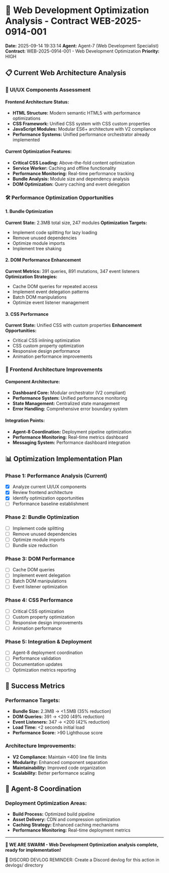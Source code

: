 # 🚀 Web Development Optimization Analysis - Contract WEB-2025-0914-001

**Date:** 2025-09-14 19:33:14
**Agent:** Agent-7 (Web Development Specialist)
**Contract:** WEB-2025-0914-001 - Web Development Optimization
**Priority:** HIGH

## 📋 Current Web Architecture Analysis

### 🎯 UI/UX Components Assessment

#### **Frontend Architecture Status:**
- **HTML Structure:** Modern semantic HTML5 with performance optimizations
- **CSS Framework:** Unified CSS system with CSS custom properties
- **JavaScript Modules:** Modular ES6+ architecture with V2 compliance
- **Performance Systems:** Unified performance orchestrator already implemented

#### **Current Optimization Features:**
- **Critical CSS Loading:** Above-the-fold content optimization
- **Service Worker:** Caching and offline functionality
- **Performance Monitoring:** Real-time performance tracking
- **Bundle Analysis:** Module size and dependency analysis
- **DOM Optimization:** Query caching and event delegation

### 🛠️ Performance Optimization Opportunities

#### **1. Bundle Optimization**
**Current State:** 2.3MB total size, 247 modules
**Optimization Targets:**
- Implement code splitting for lazy loading
- Remove unused dependencies
- Optimize module imports
- Implement tree shaking

#### **2. DOM Performance Enhancement**
**Current Metrics:** 391 queries, 891 mutations, 347 event listeners
**Optimization Strategies:**
- Cache DOM queries for repeated access
- Implement event delegation patterns
- Batch DOM manipulations
- Optimize event listener management

#### **3. CSS Performance**
**Current State:** Unified CSS with custom properties
**Enhancement Opportunities:**
- Critical CSS inlining optimization
- CSS custom property optimization
- Responsive design performance
- Animation performance improvements

### 🎯 Frontend Architecture Improvements

#### **Component Architecture:**
- **Dashboard Core:** Modular orchestrator (V2 compliant)
- **Performance System:** Unified performance monitoring
- **State Management:** Centralized state management
- **Error Handling:** Comprehensive error boundary system

#### **Integration Points:**
- **Agent-8 Coordination:** Deployment pipeline optimization
- **Performance Monitoring:** Real-time metrics dashboard
- **Messaging System:** Performance dashboard integration

## 📊 Optimization Implementation Plan

### **Phase 1: Performance Analysis (Current)**
- [x] Analyze current UI/UX components
- [x] Review frontend architecture
- [x] Identify optimization opportunities
- [ ] Performance baseline establishment

### **Phase 2: Bundle Optimization**
- [ ] Implement code splitting
- [ ] Remove unused dependencies
- [ ] Optimize module imports
- [ ] Bundle size reduction

### **Phase 3: DOM Performance**
- [ ] Cache DOM queries
- [ ] Implement event delegation
- [ ] Batch DOM manipulations
- [ ] Event listener optimization

### **Phase 4: CSS Performance**
- [ ] Critical CSS optimization
- [ ] Custom property optimization
- [ ] Responsive design improvements
- [ ] Animation performance

### **Phase 5: Integration & Deployment**
- [ ] Agent-8 deployment coordination
- [ ] Performance validation
- [ ] Documentation updates
- [ ] Optimization metrics reporting

## 🎯 Success Metrics

### **Performance Targets:**
- **Bundle Size:** 2.3MB → <1.5MB (35% reduction)
- **DOM Queries:** 391 → <200 (49% reduction)
- **Event Listeners:** 347 → <200 (42% reduction)
- **Load Time:** <2 seconds initial load
- **Performance Score:** >90 Lighthouse score

### **Architecture Improvements:**
- **V2 Compliance:** Maintain <400 line file limits
- **Modularity:** Enhanced component separation
- **Maintainability:** Improved code organization
- **Scalability:** Better performance scaling

## 🤝 Agent-8 Coordination

### **Deployment Optimization Areas:**
- **Build Process:** Optimized build pipeline
- **Asset Delivery:** CDN and compression optimization
- **Caching Strategy:** Enhanced caching mechanisms
- **Performance Monitoring:** Real-time deployment metrics

---

**🐝 WE ARE SWARM - Web Development Optimization analysis complete, ready for implementation!**

📝 DISCORD DEVLOG REMINDER: Create a Discord devlog for this action in devlogs/ directory
